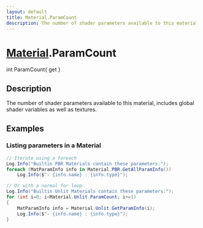 ```yaml
---
layout: default
title: Material.ParamCount
description: The number of shader parameters available to this material, includes global shader variables as well as textures.
---
```

# [Material]({{site.url}}/Pages/StereoKit/Material.html).ParamCount

<div class='signature' markdown='1'>
int ParamCount{ get }
</div>

## Description
The number of shader parameters available to this
material, includes global shader variables as well as textures.


## Examples

### Listing parameters in a Material
```csharp
// Iterate using a foreach
Log.Info("Builtin PBR Materials contain these parameters:");
foreach (MatParamInfo info in Material.PBR.GetAllParamInfo())
	Log.Info($"- {info.name} : {info.type}");

// Or with a normal for loop
Log.Info("Builtin Unlit Materials contain these parameters:");
for (int i=0; i<Material.Unlit.ParamCount; i+=1)
{
	MatParamInfo info = Material.Unlit.GetParamInfo(i);
	Log.Info($"- {info.name} : {info.type}");
}
```


